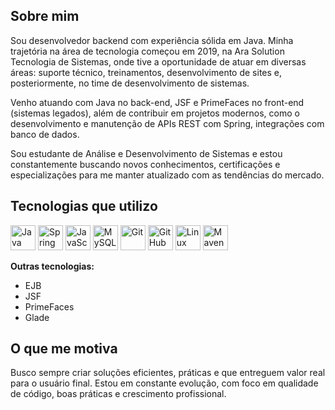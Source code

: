## Sobre mim
 
Sou desenvolvedor backend com experiência sólida em Java. Minha trajetória na área de tecnologia começou em 2019, na Ara Solution Tecnologia de Sistemas, onde tive a oportunidade de atuar em diversas áreas: suporte técnico, treinamentos, desenvolvimento de sites e, posteriormente, no time de desenvolvimento de sistemas.

Venho atuando com Java no back-end, JSF e PrimeFaces no front-end (sistemas legados), além de contribuir em projetos modernos, como o desenvolvimento e manutenção de APIs REST com Spring, integrações com banco de dados.

Sou estudante de Análise e Desenvolvimento de Sistemas e estou constantemente buscando novos conhecimentos, certificações e especializações para me manter atualizado com as tendências do mercado.

## Tecnologias que utilizo

<p align="left">
  <img src="https://cdn.jsdelivr.net/gh/devicons/devicon/icons/java/java-original.svg" width="40" alt="Java"/>
  <img src="https://cdn.jsdelivr.net/gh/devicons/devicon/icons/spring/spring-original.svg" width="40" alt="Spring Boot"/>
  <img src="https://cdn.jsdelivr.net/gh/devicons/devicon/icons/javascript/javascript-original.svg" width="40" alt="JavaScript"/>
  <img src="https://cdn.jsdelivr.net/gh/devicons/devicon/icons/mysql/mysql-original.svg" width="40" alt="MySQL"/>
  <img src="https://cdn.jsdelivr.net/gh/devicons/devicon/icons/git/git-original.svg" width="40" alt="Git"/>
  <img src="https://cdn.jsdelivr.net/gh/devicons/devicon/icons/github/github-original.svg" width="40" alt="GitHub"/>
  <img src="https://cdn.jsdelivr.net/gh/devicons/devicon/icons/linux/linux-original.svg" width="40" alt="Linux"/>
  <img src="https://cdn.jsdelivr.net/gh/devicons/devicon/icons/maven/maven-original.svg" width="40" alt="Maven"/>
</p>

**Outras tecnologias:**

- EJB
- JSF
- PrimeFaces
- Glade

## O que me motiva

Busco sempre criar soluções eficientes, práticas e que entreguem valor real para o usuário final. Estou em constante evolução, com foco em qualidade de código, boas práticas e crescimento profissional.
